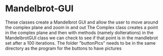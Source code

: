 # Mandelbrot-GUI
These classes create a Mandelbrot GUI and allow the user to move around the complex plane and zoom in and out
The Complex class creates a point in the complex plane and then with methods (namely doIterations) in the MandelbrotGUI class we can check to see if that point is in the mandlebrot set after a 100 iterations.
The folder "buttonPics" needs to be in the same directory as the program for the buttons to have pictures
